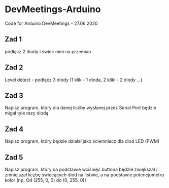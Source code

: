 # DevMeetings-Arduino
Code for Arduino DevMeetings - 27.06.2020


## Zad 1
podłącz 2 diody i świeć nimi na przemian

## Zad 2
Level detect - podłącz 3 diody (1 klik - 1 dioda, 2 kliki - 2 diody …)

## Zad 3
Napisz program, który dla danej liczby wysłanej przez Serial Port będzie migał tyle razy diodą

## Zad 4
Napisz program, który będzie działał jako ściemniacz dla diod LED (PWM)

## Zad 5
Napisz program, który na podstawie wciśnięć buttona będzie zwiększał / zmniejszał liczbę świecących diod na listwie, a na podstawie potencjometru kolor (np. Od (255, 0, 0) do (0, 255, 0))
